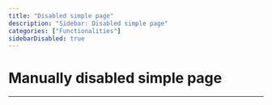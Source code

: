 ```yaml
---
title: "Disabled simple page"
description: "Sidebar: Disabled simple page"
categories: ["Functionalities"]
sidebarDisabled: true
---
```


# Manually disabled simple page
---
